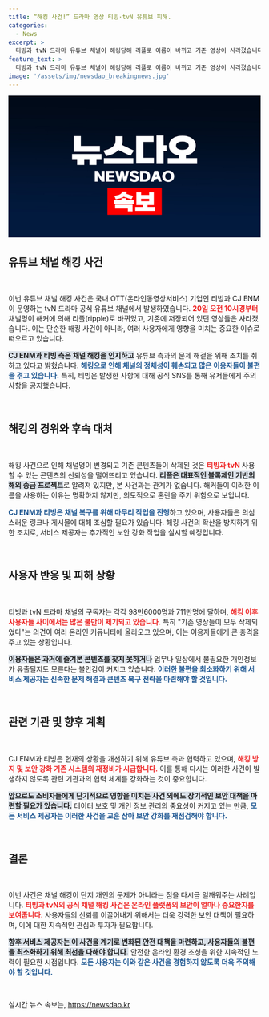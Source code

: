 ```yaml
---
title: “해킹 사건!” 드라마 영상 티빙·tvN 유튜브 피해.
categories:
  - News
excerpt: >
  티빙과 tvN 드라마 유튜브 채널이 해킹당해 리플로 이름이 바뀌고 기존 영상이 사라졌습니다. CJ ENM은 유튜브와 협력해 복구 작업을 진행 중이라며 이용자에게 주의를 당부했습니다. 이 사건의 전말은?
feature_text: >
  티빙과 tvN 드라마 유튜브 채널이 해킹당해 리플로 이름이 바뀌고 기존 영상이 사라졌습니다. CJ ENM은 유튜브와 협력해 복구 작업을 진행 중이라며 이용자에게 주의를 당부했습니다. 이 사건의 전말은?
image: '/assets/img/newsdao_breakingnews.jpg'
---
```


<p><img src="/assets/img/newsdao_breakingnews.jpg" alt="flaretime 속보" /></p>

<h2 data-ke-size="size26">유튜브 채널 해킹 사건</h2>

<p data-ke-size="size16">&nbsp;</p>

<p>이번 유튜브 채널 해킹 사건은 국내 OTT(온라인동영상서비스) 기업인 티빙과 CJ ENM이 운영하는 tvN 드라마 공식 유튜브 채널에서 발생하였습니다. <b><span style="color: #ee2323;">20일 오전 10시경부터</span></b> 채널명이 해커에 의해 리플(ripple)로 바뀌었고, 기존에 저장되어 있던 영상들은 사라졌습니다. 이는 단순한 해킹 사건이 아니라, 여러 사용자에게 영향을 미치는 중요한 이슈로 떠오르고 있습니다. </p>

<p><b><span style="background-color: #21538527;">CJ ENM과 티빙 측은 채널 해킹을 인지하고</span></b> 유튜브 측과의 문제 해결을 위해 조치를 취하고 있다고 밝혔습니다. <b><span style="color: #1a5490;">해킹으로 인해 채널의 정체성이 훼손되고 많은 이용자들이 불편을 겪고 있습니다.</span></b> 특히, 티빙은 발생한 사항에 대해 공식 SNS를 통해 유저들에게 주의 사항을 공지했습니다.</p>

<p data-ke-size="size16">&nbsp;</p>

<h2 data-ke-size="size26">해킹의 경위와 후속 대처</h2>

<p data-ke-size="size16">&nbsp;</p>

<p>해킹 사건으로 인해 채널명이 변경되고 기존 콘텐츠들이 삭제된 것은 <b><span style="color: #ee2323;">티빙과 tvN</span></b> 사용할 수 있는 콘텐츠의 신뢰성을 떨어뜨리고 있습니다. <b><span style="background-color: #21538527;">리플은 대표적인 블록체인 기반의 해외 송금 프로젝트</span></b>로 알려져 있지만, 본 사건과는 관계가 없습니다. 해커들이 이러한 이름을 사용하는 이유는 명확하지 않지만, 의도적으로 혼란을 주기 위함으로 보입니다. </p>

<p><b><span style="color: #1a5490;">CJ ENM과 티빙은 채널 복구를 위해 마무리 작업을 진행</span></b>하고 있으며, 사용자들은 의심스러운 링크나 게시물에 대해 조심할 필요가 있습니다. 해킹 사건의 확산을 방지하기 위한 조치로, 서비스 제공자는 추가적인 보안 강화 작업을 실시할 예정입니다.</p>

<p data-ke-size="size16">&nbsp;</p>

<h2 data-ke-size="size26">사용자 반응 및 피해 상황</h2>

<p data-ke-size="size16">&nbsp;</p>

<p>티빙과 tvN 드라마 채널의 구독자는 각각 98만6000명과 711만명에 달하며, <b><span style="color: #ee2323;">해킹 이후 사용자들 사이에서는 많은 불만이 제기되고 있습니다.</span></b> 특히 "기존 영상들이 모두 삭제되었다"는 의견이 여러 온라인 커뮤니티에 올라오고 있으며, 이는 이용자들에게 큰 충격을 주고 있는 상황입니다.</p>

<p><b><span style="background-color: #21538527;">이용자들은 과거에 즐겨본 콘텐츠를 찾지 못하거나</span></b> 업무나 일상에서 불필요한 개인정보가 유출될지도 모른다는 불안감이 커지고 있습니다. <b><span style="color: #1a5490;">이러한 불편을 최소화하기 위해 서비스 제공자는 신속한 문제 해결과 콘텐츠 복구 전략을 마련해야 할 것입니다.</span></b></p>

<p data-ke-size="size16">&nbsp;</p>

<h2 data-ke-size="size26">관련 기관 및 향후 계획</h2>

<p data-ke-size="size16">&nbsp;</p>

<p>CJ ENM과 티빙은 현재의 상황을 개선하기 위해 유튜브 측과 협력하고 있으며, <b><span style="color: #ee2323;">해킹 방지 및 보안 강화 기존 시스템의 재정비가 시급합니다.</span></b> 이를 통해 다시는 이러한 사건이 발생하지 않도록 관련 기관과의 협력 체계를 강화하는 것이 중요합니다. </p>

<p><b><span style="background-color: #21538527;">앞으로도 소비자들에게 단기적으로 영향을 미치는 사건 외에도 장기적인 보안 대책을 마련할 필요가 있습니다.</span></b> 데이터 보호 및 개인 정보 관리의 중요성이 커지고 있는 만큼, <b><span style="color: #1a5490;">모든 서비스 제공자는 이러한 사건을 교훈 삼아 보안 강화를 재점검해야 합니다.</span></b></p>

<p data-ke-size="size16">&nbsp;</p>

<h2 data-ke-size="size26">결론</h2>

<p data-ke-size="size16">&nbsp;</p>

<p>이번 사건은 채널 해킹이 단지 개인의 문제가 아니라는 점을 다시금 일깨워주는 사례입니다. <b><span style="color: #ee2323;">티빙과 tvN의 공식 채널 해킹 사건은 온라인 플랫폼의 보안이 얼마나 중요한지를 보여줍니다.</span></b> 사용자들의 신뢰를 이끌어내기 위해서는 더욱 강력한 보안 대책이 필요하며, 이에 대한 지속적인 관심과 투자가 필요합니다. </p>

<p><b><span style="background-color: #21538527;">향후 서비스 제공자는 이 사건을 계기로 변화된 안전 대책을 마련하고, 사용자들의 불편을 최소화하기 위해 최선을 다해야 합니다.</span></b> 안전한 온라인 환경 조성을 위한 지속적인 노력이 필요한 시점입니다. <b><span style="color: #1a5490;">모든 사용자는 이와 같은 사건을 경험하지 않도록 더욱 주의해야 할 것입니다.</span></b></p>

<p data-ke-size="size16">&nbsp;</p>
실시간 뉴스 속보는, <a href="https://newsdao.kr" rel="dofollow">https://newsdao.kr</a>


